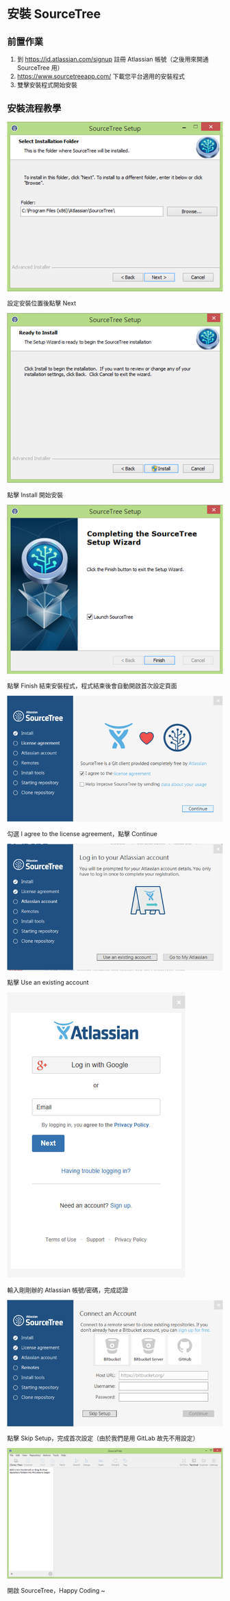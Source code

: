 # 安裝 SourceTree

## 前置作業

1. 到 https://id.atlassian.com/signup 註冊 Atlassian 帳號（之後用來開通 SourceTree 用）
2. https://www.sourcetreeapp.com/ 下載您平台適用的安裝程式
3. 雙擊安裝程式開始安裝

## 安裝流程教學

![push example](./sourcetree1.png)

設定安裝位置後點擊 Next

![push example](./sourcetree2.png)

點擊 Install 開始安裝

![push example](./sourcetree3.png)

點擊 Finish 結束安裝程式，程式結束後會自動開啟首次設定頁面

![push example](./sourcetree4.png)

勾選 I agree to the license agreement，點擊 Continue

![push example](./sourcetree5.png)

點擊 Use an existing account

![push example](./sourcetree6.png)

輸入剛剛辦的 Atlassian 帳號/密碼，完成認證

![push example](./sourcetree8.png)

點擊 Skip Setup，完成首次設定（由於我們是用 GitLab 故先不用設定）

![push example](./sourcetree9.png)

開啟 SourceTree，Happy Coding ~
